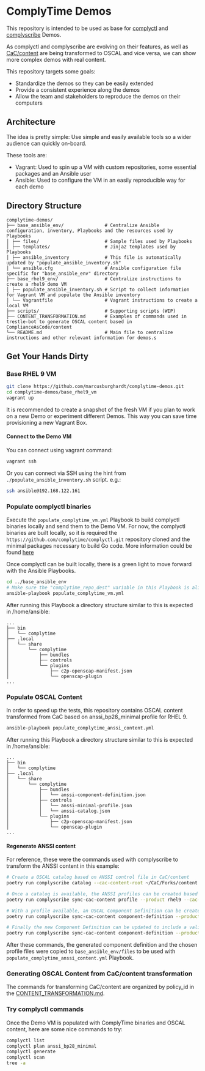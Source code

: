 # ComplyTime Demos

This repository is intended to be used as base for [complyctl](https://github.com/complytime/complyctl) and [complyscribe](https://github.com/complytime/complyscribe) Demos.

As complyctl and complyscribe are evolving on their features, as well as [CaC/content](https://github.com/complianceAsCode/content) are being transformed to OSCAL and vice versa, we can show more complex demos with real content.

This repository targets some goals:
* Standardize the demos so they can be easily extended
* Provide a consistent experience along the demos
* Allow the team and stakeholders to reproduce the demos on their computers

## Architecture

The idea is pretty simple: Use simple and easily available tools so a wider audience can quickly on-board.

These tools are:
* Vagrant: Used to spin up a VM with custom repositories, some essential packages and an Ansible user
* Ansible: Used to configure the VM in an easily reproducible way for each demo

## Directory Structure

```
complytime-demos/
├── base_ansible_env/               # Centralize Ansible configuration, inventory, Playbooks and the resources used by Playbooks
│ ├── files/                        # Sample files used by Playbooks
│ ├── templates/                    # Jinja2 templates used by Playbooks
│ ├── ansible_inventory             # This file is automatically updated by "populate_ansible_inventory.sh"
│ └── ansible.cfg                   # Ansible configuration file specific for "base_ansible_env" directory
├── base_rhel9_env/                 # Centralize instructions to create a rhel9 demo VM
│ ├── populate_ansible_inventory.sh # Script to collect information for Vagrant VM and populate the Ansible inventory
│ └── Vagrantfile                   # Vagrant instructions to create a local VM
├── scripts/                        # Supporting scripts (WIP)
├── CONTENT_TRANSFORMATION.md       # Examples of commands used in trestle-bot to generate OSCAL content based in ComplianceAsCode/content
└── README.md                       # Main file to centralize instructions and other relevant information for demos.s
```

## Get Your Hands Dirty

### Base RHEL 9 VM

```bash
git clone https://github.com/marcusburghardt/complytime-demos.git
cd complytime-demos/base_rhel9_vm
vagrant up
```

It is recommended to create a snapshot of the fresh VM if you plan to work on a new Demo or experiment different Demos.
This way you can save time provisioning a new Vagrant Box.

#### Connect to the Demo VM

You can connect using vagrant command:
```bash
vagrant ssh
```

Or you can connect via SSH using the hint from `./populate_ansible_inventory.sh` script. e.g.:
```bash
ssh ansible@192.168.122.161
```

### Populate complyctl binaries

Execute the `populate_complytime_vm.yml` Playbook to build complyctl binaries locally and send them to the Demo VM.
For now, the complyctl binaries are built locally, so it is required the `https://github.com/complytime/complyctl.git` repository cloned and the minimal packages necessary to build Go code. More information could be found [here](https://github.com/complytime/complytime/blob/main/docs/INSTALLATION.md)

Once complyctl can be built locally, there is a green light to move forward with the Ansible Playbooks.

```bash
cd ../base_ansible_env
# Make sure the "complytime_repo_dest" variable in this Playbook is aligned to the directory where the ComplyTime repository was previously cloned.
ansible-playbook populate_complytime_vm.yml
```

After running this Playbook a directory structure similar to this is expected in /home/ansible:
```
...
├── bin
│   └── complytime
├── .local
│   └── share
│       └── complytime
│           ├── bundles
│           ├── controls
│           └── plugins
│               ├── c2p-openscap-manifest.json
│               └── openscap-plugin
...
```

### Populate OSCAL Content

In order to speed up the tests, this repository contains OSCAL content transformed from CaC based on anssi_bp28_minimal profile for RHEL 9.

```bash
ansible-playbook populate_complytime_anssi_content.yml
```

After running this Playbook a directory structure similar to this is expected in /home/ansible:
```
...
├── bin
│   └── complytime
├── .local
│   └── share
│       └── complytime
│           ├── bundles
│           │   └── anssi-component-definition.json
│           ├── controls
│           │   └── anssi-minimal-profile.json
│           │   └── anssi-catalog.json
│           └── plugins
│               ├── c2p-openscap-manifest.json
│               └── openscap-plugin
...
```

#### Regenerate ANSSI content
For reference, these were the commands used with complyscribe to transform the ANSSI content in this example:

```bash
# Create a OSCAL catalog based on ANSSI control file in CaC/content
poetry run complyscribe catalog --cac-content-root ~/CaC/Forks/content --cac-policy-id anssi --repo-path ~/LABs/trestlebot-labs --oscal-catalog anssi --branch main --committer-name test --committer-email test@redhat.com --dry-run

# Once a catalog is available, the ANSSI profiles can be created based on control file information in CaC/content
poetry run complyscribe sync-cac-content profile --product rhel9 --cac-content-root ~/CaC/Forks/content --cac-policy-id anssi --repo-path ~/LABs/trestlebot-labs/ --oscal-catalog anssi --committer-name test --committer-email test@redhat.com --branch main --dry-run

# With a profile available, an OSCAL Component Definition can be created using information from anssi_bp28_minimal profile for RHEL 9 product
poetry run complyscribe sync-cac-content component-definition --product rhel9 --cac-content-root ~/CaC/Forks/content --cac-profile anssi_bp28_minimal --repo-path ~/LABs/trestlebot-labs --oscal-profile anssi-minimal --component-definition-type software --committer-name test --committer-email test@redhat.com --branch main --dry-run

# Finally the new Component Definition can be updated to include a validation component, to be used by openscap-plugin later
poetry run complyscribe sync-cac-content component-definition --product rhel9 --cac-content-root ~/CaC/Forks/content --cac-profile ~/CaC/Forks/content/products/rhel9/profiles/anssi_bp28_minimal.profile --repo-path ~/LABs/trestlebot-labs --oscal-profile anssi-minimal --component-definition-type validation --committer-name test --committer-email test@redhat.com --branch main --dry-run
```

After these commands, the generated component definition and the chosen profile files were copied to `base_ansible_env/files` to be used with `populate_complytime_anssi_content.yml` Playbook.

### Generating OSCAL Content from CaC/content transformation

The commands for transforming CaC/content are organized by policy_id in the [CONTENT_TRANSFORMATION.md](https://github.com/complytime/complytime-demos/blob/d403cb455f4bf6f4e4dd9e7d7fc724d9e0b0e321/CONTENT_TRANSFORMATION.md).


### Try complyctl commands

Once the Demo VM is populated with ComplyTime binaries and OSCAL content, here are some nice commands to try:
```bash
complyctl list
complyctl plan anssi_bp28_minimal
complyctl generate
complyctl scan
tree -a
```
